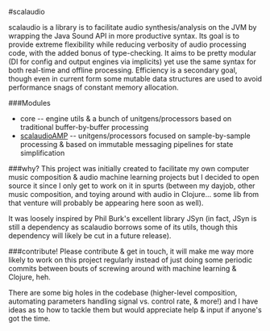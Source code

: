 #scalaudio

scalaudio is a library is to facilitate audio synthesis/analysis on the JVM by wrapping the Java Sound API in more productive syntax. Its goal is to provide extreme flexibility while reducing verbosity of audio processing code, with the added bonus of type-checking. It aims to be pretty modular (DI for config and output engines via implicits) yet use the same syntax for both real-time and offline processing. Efficiency is a secondary goal, though even in current form some mutable data structures are used to avoid performance snags of constant memory allocation.

###Modules
* core -- engine utils & a bunch of unitgens/processors based on traditional buffer-by-buffer processing
* [scalaudioAMP](https://github.com/auroboros/scalaudio/tree/master/scalaudio-amp) -- unitgens/processors focused on sample-by-sample processing & based on immutable messaging pipelines for state simplification

###why?
This project was initially created to facilitate my own computer music composition & audio machine learning projects but I decided to open source it since I only get to work on it in spurts (between my dayjob, other music composition, and toying around with audio in Clojure... some lib from that venture will probably be appearing here soon as well).

It was loosely inspired by Phil Burk's excellent library JSyn (in fact, JSyn is still a dependency as scalaudio borrows some of its utils, though this dependency will likely be cut in a future release).

###contribute!
Please contribute & get in touch, it will make me way more likely to work on this project regularly instead of just doing some periodic commits between bouts of screwing around with machine learning & Clojure, heh.

There are some big holes in the codebase (higher-level composition, automating parameters handling signal vs. control rate, & more!) and I have ideas as to how to tackle them but would appreciate help & input if anyone's got the time.
